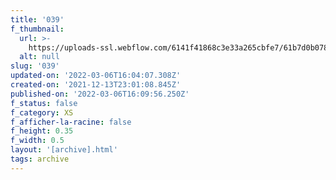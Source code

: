 ```yaml
---
title: '039'
f_thumbnail:
  url: >-
    https://uploads-ssl.webflow.com/6141f41868c3e33a265cbfe7/61b7d0b07848e1079192755a_039.jpg
  alt: null
slug: '039'
updated-on: '2022-03-06T16:04:07.308Z'
created-on: '2021-12-13T23:01:08.845Z'
published-on: '2022-03-06T16:09:56.250Z'
f_status: false
f_category: XS
f_afficher-la-racine: false
f_height: 0.35
f_width: 0.5
layout: '[archive].html'
tags: archive
---
```



